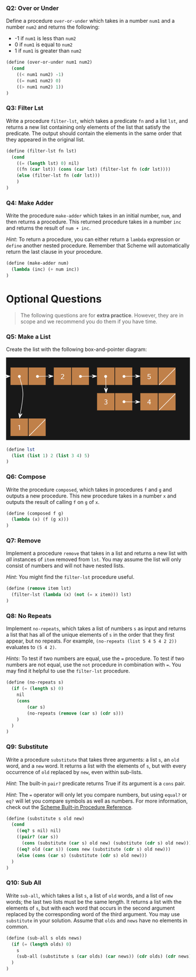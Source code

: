 ### Q2: Over or Under

Define a procedure `over-or-under` which takes in a number `num1` and a number `num2` and returns the following:

- -1 if `num1` is less than `num2`
- 0 if `num1` is equal to `num2`
- 1 if `num1` is greater than `num2`

```scheme
(define (over-or-under num1 num2)
  (cond
    ((< num1 num2) -1)
    ((= num1 num2) 0)
    ((> num1 num2) 1))
)
```

### Q3: Filter Lst

Write a procedure `filter-lst`, which takes a predicate `fn` and a list `lst`, and returns a new list containing only elements of the list that satisfy the predicate. The output should contain the elements in the same order that they appeared in the original list.

```scheme
(define (filter-lst fn lst)
  (cond
    ((= (length lst) 0) nil)
    ((fn (car lst)) (cons (car lst) (filter-lst fn (cdr lst))))
    (else (filter-lst fn (cdr lst)))
    )
)
```

### Q4: Make Adder

Write the procedure `make-adder` which takes in an initial number, `num`, and then returns a procedure. This returned procedure takes in a number `inc` and returns the result of `num + inc`.

*Hint*: To return a procedure, you can either return a `lambda` expression or `define` another nested procedure. Remember that Scheme will automatically return the last clause in your procedure.

```scheme
(define (make-adder num)
  (lambda (inc) (+ num inc))
)
```

# Optional Questions

> The following questions are for **extra practice**. However, they are in scope and we recommend you do them if you have time.

### Q5: Make a List

Create the list with the following box-and-pointer diagram:

![linked list](note.assets/list2.png)

```scheme
(define lst
  (list (list 1) 2 (list 3 4) 5)
)
```

### Q6: Compose

Write the procedure `composed`, which takes in procedures `f` and `g` and outputs a new procedure. This new procedure takes in a number `x` and outputs the result of calling `f` on `g` of `x`.

```scheme
(define (composed f g)
  (lambda (x) (f (g x)))
)
```

### Q7: Remove

Implement a procedure `remove` that takes in a list and returns a new list with *all* instances of `item` removed from `lst`. You may assume the list will only consist of numbers and will not have nested lists.

*Hint*: You might find the `filter-lst` procedure useful.

```scheme
(define (remove item lst)
  (filter-lst (lambda (x) (not (= x item))) lst)
)
```

### Q8: No Repeats

Implement `no-repeats`, which takes a list of numbers `s` as input and returns a list that has all of the unique elements of `s` in the order that they first appear, but no repeats. For example, `(no-repeats (list 5 4 5 4 2 2))` evaluates to `(5 4 2)`.

*Hints*: To test if two numbers are equal, use the `=` procedure. To test if two numbers are not equal, use the `not` procedure in combination with `=`. You may find it helpful to use the `filter-lst` procedure.

```scheme
(define (no-repeats s)
  (if (= (length s) 0) 
    nil
    (cons
        (car s)
        (no-repeats (remove (car s) (cdr s)))
    )
  )
)
```

### Q9: Substitute

Write a procedure `substitute` that takes three arguments: a list `s`, an `old` word, and a `new` word. It returns a list with the elements of `s`, but with every occurrence of `old` replaced by `new`, even within sub-lists.

*Hint*: The built-in `pair?` predicate returns True if its argument is a `cons` pair.

*Hint*: The `=` operator will only let you compare numbers, but using `equal?` or `eq?` will let you compare symbols as well as numbers. For more information, check out the [Scheme Built-in Procedure Reference](https://inst.eecs.berkeley.edu/~cs61a/su20/articles/scheme-builtins.html#boolean-operations).

```scheme
(define (substitute s old new)
  (cond
    ((eq? s nil) nil)
    ((pair? (car s)) 
      (cons (substitute (car s) old new) (substitute (cdr s) old new)))
    ((eq? old (car s)) (cons new (substitute (cdr s) old new)))
    (else (cons (car s) (substitute (cdr s) old new)))
  )
)
```

### Q10: Sub All

Write `sub-all`, which takes a list `s`, a list of `old` words, and a list of `new` words; the last two lists must be the same length. It returns a list with the elements of `s`, but with each word that occurs in the second argument replaced by the corresponding word of the third argument. You may use `substitute` in your solution. Assume that `olds` and `news` have no elements in common.

```scheme
(define (sub-all s olds news)
  (if (= (length olds) 0) 
    s
    (sub-all (substitute s (car olds) (car news)) (cdr olds) (cdr news))
  )
)
```

